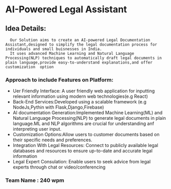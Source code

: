 # AI-Powered Legal Assistant 

## Idea Details:
      Our Solution aims to create an AI-powered Legal Documentation Assistant,designed to simplify the legal documentation process for individuals and small buisnesses in India.
      It uses advanced Machine Learning and Natural Language Processing(NLP) techniques to automatically draft legal documents in plain language,provide easy-to-understand explanations,and offer customization  option
### Approach to include Features on Platform:

  * Uer Friendly Interface: A user friendly web application for inputting relevant information using modern web technologies(e.g React)
  * Back-End Services:Developed using a scalable framework (e.g NodeJs,Pythin with Flask,Django,Firebase)
  * AI documentation Generation:Implemented Machine Learning(ML) and Natural Language Processing(NLP) to generate legal documents in plain language.ML and NLP algorithms are crucial for understanding anf interpreting user input.
  * Customization Options:Allow users to customer documents based on their specific needs and preferences.
  * Integration With Legal Resources: Connect to publicly available legal databases and resources to ensure up-to-date and accurate legal information
  * Legal Expert Consulation: Enable users to seek advice from legal experts through chat or video/conferencing 
### Team Name : 240 wpm
